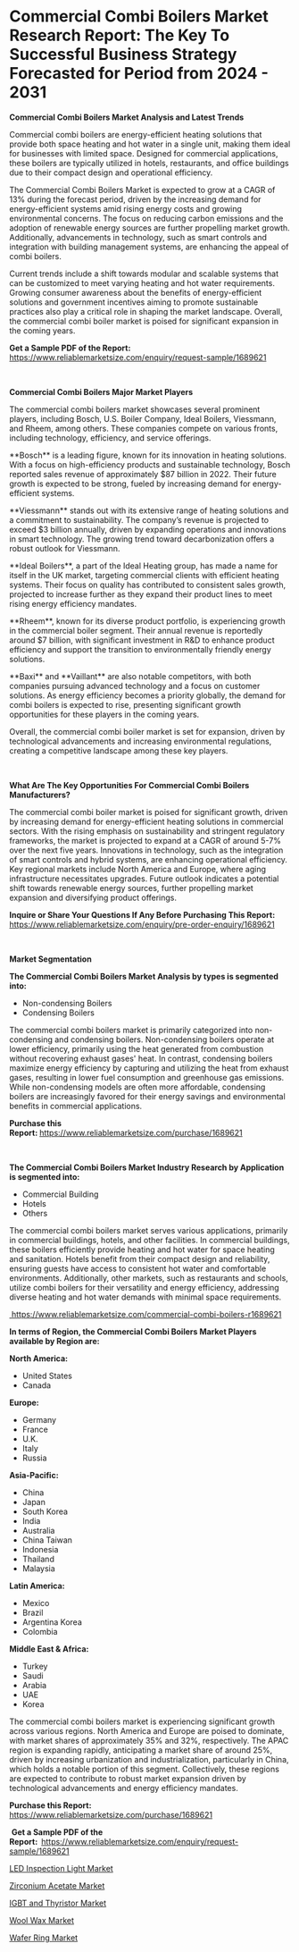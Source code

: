 <p><h1>Commercial Combi Boilers Market Research Report: The Key To Successful Business Strategy Forecasted for Period from 2024 - 2031</h1></p><p><strong>Commercial Combi Boilers Market Analysis and Latest Trends</strong></p>
<p><p>Commercial combi boilers are energy-efficient heating solutions that provide both space heating and hot water in a single unit, making them ideal for businesses with limited space. Designed for commercial applications, these boilers are typically utilized in hotels, restaurants, and office buildings due to their compact design and operational efficiency.</p><p>The Commercial Combi Boilers Market is expected to grow at a CAGR of 13% during the forecast period, driven by the increasing demand for energy-efficient systems amid rising energy costs and growing environmental concerns. The focus on reducing carbon emissions and the adoption of renewable energy sources are further propelling market growth. Additionally, advancements in technology, such as smart controls and integration with building management systems, are enhancing the appeal of combi boilers.</p><p>Current trends include a shift towards modular and scalable systems that can be customized to meet varying heating and hot water requirements. Growing consumer awareness about the benefits of energy-efficient solutions and government incentives aiming to promote sustainable practices also play a critical role in shaping the market landscape. Overall, the commercial combi boiler market is poised for significant expansion in the coming years.</p></p>
<p><strong>Get a Sample PDF of the Report:&nbsp;</strong> <a href="https://www.reliablemarketsize.com/enquiry/request-sample/1689621?utm_campaign=1601&utm_medium=2&utm_source=Github&utm_content=ia&utm_term=17102024&utm_id=commercial-combi-boilers">https://www.reliablemarketsize.com/enquiry/request-sample/1689621</a></p>
<p>&nbsp;</p>
<p><strong>Commercial Combi Boilers Major Market Players</strong></p>
<p><p>The commercial combi boilers market showcases several prominent players, including Bosch, U.S. Boiler Company, Ideal Boilers, Viessmann, and Rheem, among others. These companies compete on various fronts, including technology, efficiency, and service offerings.</p><p>**Bosch** is a leading figure, known for its innovation in heating solutions. With a focus on high-efficiency products and sustainable technology, Bosch reported sales revenue of approximately $87 billion in 2022. Their future growth is expected to be strong, fueled by increasing demand for energy-efficient systems.</p><p>**Viessmann** stands out with its extensive range of heating solutions and a commitment to sustainability. The company’s revenue is projected to exceed $3 billion annually, driven by expanding operations and innovations in smart technology. The growing trend toward decarbonization offers a robust outlook for Viessmann.</p><p>**Ideal Boilers**, a part of the Ideal Heating group, has made a name for itself in the UK market, targeting commercial clients with efficient heating systems. Their focus on quality has contributed to consistent sales growth, projected to increase further as they expand their product lines to meet rising energy efficiency mandates.</p><p>**Rheem**, known for its diverse product portfolio, is experiencing growth in the commercial boiler segment. Their annual revenue is reportedly around $7 billion, with significant investment in R&D to enhance product efficiency and support the transition to environmentally friendly energy solutions.</p><p>**Baxi** and **Vaillant** are also notable competitors, with both companies pursuing advanced technology and a focus on customer solutions. As energy efficiency becomes a priority globally, the demand for combi boilers is expected to rise, presenting significant growth opportunities for these players in the coming years.</p><p>Overall, the commercial combi boiler market is set for expansion, driven by technological advancements and increasing environmental regulations, creating a competitive landscape among these key players.</p></p>
<p>&nbsp;</p>
<p><strong>What Are The Key Opportunities For Commercial Combi Boilers Manufacturers?</strong></p>
<p><p>The commercial combi boiler market is poised for significant growth, driven by increasing demand for energy-efficient heating solutions in commercial sectors. With the rising emphasis on sustainability and stringent regulatory frameworks, the market is projected to expand at a CAGR of around 5-7% over the next five years. Innovations in technology, such as the integration of smart controls and hybrid systems, are enhancing operational efficiency. Key regional markets include North America and Europe, where aging infrastructure necessitates upgrades. Future outlook indicates a potential shift towards renewable energy sources, further propelling market expansion and diversifying product offerings.</p></p>
<p><strong>Inquire or Share Your Questions If Any Before Purchasing This Report:</strong> <a href="https://www.reliablemarketsize.com/enquiry/pre-order-enquiry/1689621?utm_campaign=1601&utm_medium=2&utm_source=Github&utm_content=ia&utm_term=17102024&utm_id=commercial-combi-boilers">https://www.reliablemarketsize.com/enquiry/pre-order-enquiry/1689621</a></p>
<p>&nbsp;</p>
<p><strong>Market Segmentation</strong></p>
<p><strong>The Commercial Combi Boilers Market Analysis by types is segmented into:</strong></p>
<p><ul><li>Non-condensing Boilers</li><li>Condensing Boilers</li></ul></p>
<p><p>The commercial combi boilers market is primarily categorized into non-condensing and condensing boilers. Non-condensing boilers operate at lower efficiency, primarily using the heat generated from combustion without recovering exhaust gases' heat. In contrast, condensing boilers maximize energy efficiency by capturing and utilizing the heat from exhaust gases, resulting in lower fuel consumption and greenhouse gas emissions. While non-condensing models are often more affordable, condensing boilers are increasingly favored for their energy savings and environmental benefits in commercial applications.</p></p>
<p><strong>Purchase this Report:&nbsp;</strong><a href="https://www.reliablemarketsize.com/purchase/1689621?utm_campaign=1601&utm_medium=2&utm_source=Github&utm_content=ia&utm_term=17102024&utm_id=commercial-combi-boilers">https://www.reliablemarketsize.com/purchase/1689621</a></p>
<p>&nbsp;</p>
<p><strong>The Commercial Combi Boilers Market Industry Research by Application is segmented into:</strong></p>
<p><ul><li>Commercial Building</li><li>Hotels</li><li>Others</li></ul></p>
<p><p>The commercial combi boilers market serves various applications, primarily in commercial buildings, hotels, and other facilities. In commercial buildings, these boilers efficiently provide heating and hot water for space heating and sanitation. Hotels benefit from their compact design and reliability, ensuring guests have access to consistent hot water and comfortable environments. Additionally, other markets, such as restaurants and schools, utilize combi boilers for their versatility and energy efficiency, addressing diverse heating and hot water demands with minimal space requirements.</p></p>
<p><a href="https://www.reliablemarketsize.com/commercial-combi-boilers-r1689621?utm_campaign=1601&utm_medium=2&utm_source=Github&utm_content=ia&utm_term=17102024&utm_id=commercial-combi-boilers">&nbsp;https://www.reliablemarketsize.com/commercial-combi-boilers-r1689621</a></p>
<p><strong>In terms of Region, the Commercial Combi Boilers Market Players available by Region are:</strong></p>
<p>
    <p> <strong> North America: </strong>
        <ul>
            <li>United States</li>
            <li>Canada</li>
        </ul>
        </p> 
    <p> <strong> Europe: </strong>
        <ul>
            <li>Germany</li>
            <li>France</li>
            <li>U.K.</li>
            <li>Italy</li>
            <li>Russia</li>
        </ul>
        </p> 
    <p> <strong> Asia-Pacific: </strong>
        <ul>
            <li>China</li>
            <li>Japan</li>
            <li>South Korea</li>
            <li>India</li>
            <li>Australia</li>
            <li>China Taiwan</li>
            <li>Indonesia</li>
            <li>Thailand</li>
            <li>Malaysia</li>
        </ul>
        </p> 
    <p> <strong> Latin America: </strong>
        <ul>
            <li>Mexico</li>
            <li>Brazil</li>
            <li>Argentina Korea</li>
            <li>Colombia</li>
        </ul>
        </p> 
    <p> <strong> Middle East & Africa: </strong>
        <ul>
            <li>Turkey</li>
            <li>Saudi</li>
            <li>Arabia</li>
            <li>UAE</li>
            <li>Korea</li>
        </ul>
    </p>
    </p>
<p><p>The commercial combi boilers market is experiencing significant growth across various regions. North America and Europe are poised to dominate, with market shares of approximately 35% and 32%, respectively. The APAC region is expanding rapidly, anticipating a market share of around 25%, driven by increasing urbanization and industrialization, particularly in China, which holds a notable portion of this segment. Collectively, these regions are expected to contribute to robust market expansion driven by technological advancements and energy efficiency mandates.</p></p>
<p><strong>Purchase this Report: </strong><a href="https://www.reliablemarketsize.com/purchase/1689621?utm_campaign=1601&utm_medium=2&utm_source=Github&utm_content=ia&utm_term=17102024&utm_id=commercial-combi-boilers">https://www.reliablemarketsize.com/purchase/1689621</a></p>
<p>&nbsp;<strong>Get a Sample PDF of the Report:&nbsp;&nbsp;</strong><a href="https://www.reliablemarketsize.com/enquiry/request-sample/1689621?utm_campaign=1601&utm_medium=2&utm_source=Github&utm_content=ia&utm_term=17102024&utm_id=commercial-combi-boilers">https://www.reliablemarketsize.com/enquiry/request-sample/1689621</a></p>
<p><strong></strong></p>
<p><p><a href="https://www.linkedin.com/pulse/global-led-inspection-light-market-product-types-applications-7h48e?utm_campaign=1601&utm_medium=2&utm_source=Github&utm_content=ia&utm_term=17102024&utm_id=commercial-combi-boilers">LED Inspection Light Market</a></p><p><a href="https://www.linkedin.com/pulse/zirconium-acetate-market-overview-regional-outlook-udlde?utm_campaign=1601&utm_medium=2&utm_source=Github&utm_content=ia&utm_term=17102024&utm_id=commercial-combi-boilers">Zirconium Acetate Market</a></p><p><a href="https://www.linkedin.com/pulse/competitive-intelligence-igbt-thyristor-market-key-players-strategies-5g91e?utm_campaign=1601&utm_medium=2&utm_source=Github&utm_content=ia&utm_term=17102024&utm_id=commercial-combi-boilers">IGBT and Thyristor Market</a></p><p><a href="https://www.linkedin.com/pulse/disruption-innovation-wool-wax-industry-market-analysis-future-igune?utm_campaign=1601&utm_medium=2&utm_source=Github&utm_content=ia&utm_term=17102024&utm_id=commercial-combi-boilers">Wool Wax Market</a></p><p><a href="https://www.linkedin.com/pulse/wafer-ring-market-revolution-size-share-emerging-trends-2024-1ow9e?utm_campaign=1601&utm_medium=2&utm_source=Github&utm_content=ia&utm_term=17102024&utm_id=commercial-combi-boilers">Wafer Ring Market</a></p></p>